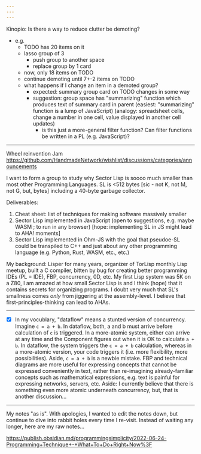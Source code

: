 ```yaml
---
---
---
```


Kinopio: 
Is there a way to reduce clutter be demoting?
- e.g. 
	- TODO has 20 items on it
	- lasso group of 3
		- push group to another space
		- replace group by 1 card
	- now, only 18 items on TODO
	- continue demoting until 7+-2 items on TODO 
	- what happens if I change an item in a demoted group?
		- expected: summary group card on TODO changes in some way
		- suggestion: group space has "summarizing" function which produces text of summary card in parent (easiest: "summarizing" function is a lump of JavaScript) (analogy: spreadsheet cells, change a number in one cell, value displayed in another cell updates)
			- is this just a more-general filter function?  Can filter functions be written in a PL (e.g. JavaScript)?

---

Wheel reinvention Jam 
https://github.com/HandmadeNetwork/wishlist/discussions/categories/announcements

I want to form a group to study why Sector Lisp is soooo much smaller than most other Programming Languages.  SL is <512 bytes [sic - not K, not M, not G, but, bytes] including a 40-byte garbage collector.

Deliverables:
1. Cheat sheet: list of techniques for making software massively smaller
2. Sector Lisp implemented in JavaScript (open to suggestions, e.g. maybe WASM ; to run in any browser) [hope: implementing SL in JS might lead to AHA! moments]
3. Sector Lisp implemented in Ohm-JS with the goal that pseudoe-SL could be transpiled to C++ and just about any other programming language (e.g. Python, Rust, WASM, etc., etc.)

My background: Lisper for many years, organizer of TorLisp monthly Lisp meetup, built a C compiler, bitten by bug for creating better programming IDEs (PL = IDE), FBP, concurrency, 0D, etc.  My first Lisp system was 5K on a Z80, I am amazed at how small Sector Lisp is and I think (hope) that it contains secrets for organizing programs.  I doubt very much that SL's smallness comes *only* from jiggering at the assembly-level.  I believe that first-principles-thinking can lead to AHAs.

---

- [x] In my vocublary, "dataflow" means a stunted version of concurrency.  Imagine `c = a + b`.  In dataflow, both, a and b must arrive before calculation of `c` is triggered.  In a more-atomic system, either can arrive at any time and the Component figures out when it is OK to calculate `a + b`.  In dataflow, the system triggers the `c = a + b` calculation, whereas in a more-atomic version, your code triggers it (i.e. more flexibility, more possibilities).  Aside, `c = a + b` is a newbie mistake.  FBP and technical diagrams are more useful for expressing concepts that cannot be expressed conveniently in text, rather than re-imagining already-familiar concepts such as mathematical expressions, e.g. text is painful for expressing networks, servers, etc. Aside: I currently believe that there is something even more atomic underneath concurrency, but, that is another discussion...
---

My notes "as is".  With apologies, I wanted to edit the notes down, but continue to dive into rabbit holes every time I re-visit.  Instead of waiting any longer, here are my raw notes...

https://publish.obsidian.md/programmingsimplicity/2022-06-24-Programming+Technique+-+What+To+Do+Right+Now%3F
